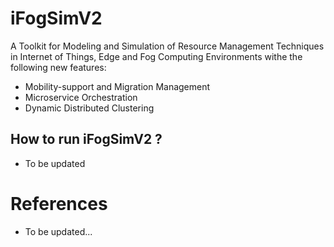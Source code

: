 # iFogSimV2
A Toolkit for Modeling and Simulation of Resource Management Techniques in Internet of Things, Edge and Fog Computing Environments withe the following new features:
 * Mobility-support and Migration Management
 * Microservice Orchestration
 * Dynamic Distributed Clustering

## How to run iFogSimV2 ?

 * To be updated

# References
 * To be updated...

